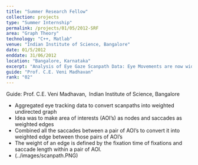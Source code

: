 ```yaml
---
title: "Summer Research Fellow"
collection: projects
type: "Summer Internship"
permalink: /projects/01/05/2012-SRF
area: "Graph Theory"
technology: "C++, Matlab"
venue: "Indian Institute of Science, Bangalore"
date: 01/5/2012
enddate: 31/06/2012
location: "Bangalore, Karnataka"
excerpt: "Analysis of Eye Gaze Scanpath Data: Eye Movements are now widely used to investigate cognitive processes during reading. In this study, we tried to analyze the scan path data of different users. "
guide: "Prof. C.E. Veni Madhavan"
rank: "02"
---
```


Guide: Prof. C.E. Veni Madhavan,&ensp;Indian Institute of Science, Bangalore

* Aggregated eye tracking data to convert scanpaths into weighted undirected graph
* Idea was to make area of interests (AOI’s) as nodes and saccades as weighted edges
* Combined all the saccades between a pair of AOI’s to convert it into weighted edge between those pairs of AOI’s
* The weight of an edge is defined by the fixation time of fixations and saccade length within a pair of AOI.
* (../images/scanpath.PNG)
